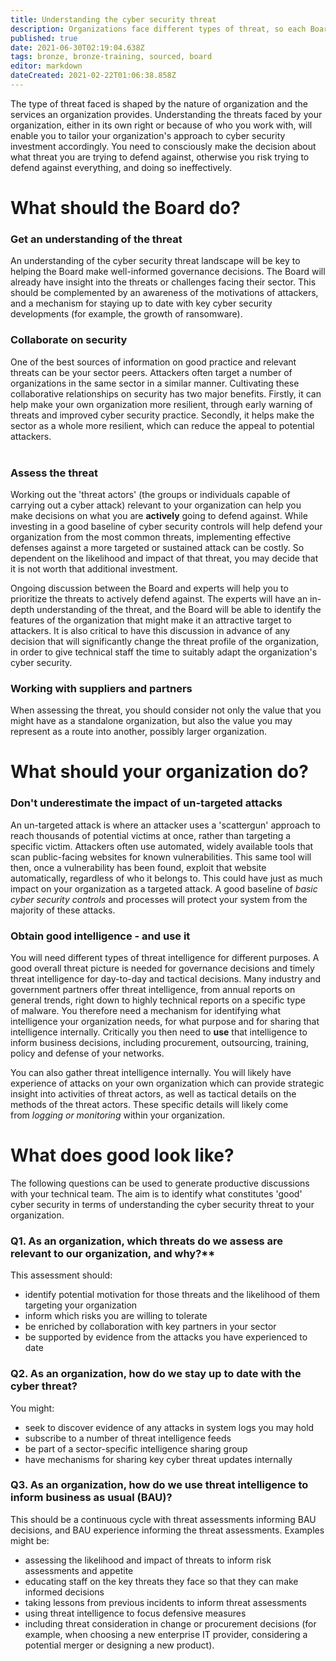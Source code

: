 ```yaml
---
title: Understanding the cyber security threat
description: Organizations face different types of threat, so each Board's approach to cyber security will vary hugely.
published: true
date: 2021-06-30T02:19:04.638Z
tags: bronze, bronze-training, sourced, board
editor: markdown
dateCreated: 2021-02-22T01:06:38.858Z
---
```


The type of threat faced is shaped by the nature of organization and the services an organization provides. Understanding the threats faced by your organization, either in its own right or because of who you work with, will enable you to tailor your organization's approach to cyber security investment accordingly. You need to consciously make the decision about what threat you are trying to defend against, otherwise you risk trying to defend against everything, and doing so ineffectively.  

# What should the Board do?

###   **Get an understanding of the threat**

An understanding of the cyber security threat landscape will be key to helping the Board make well-informed governance decisions. The Board will already have insight into the threats or challenges facing their sector. This should be complemented by an awareness of the motivations of attackers, and a mechanism for staying up to date with key cyber security developments (for example, the growth of ransomware). 

### **Collaborate on security**

One of the best sources of information on good practice and relevant threats can be your sector peers. Attackers often target a number of organizations in the same sector in a similar manner. Cultivating these collaborative relationships on security has two major benefits. Firstly, it can help make your own organization more resilient, through early warning of threats and improved cyber security practice. Secondly, it helps make the sector as a whole more resilient, which can reduce the appeal to potential attackers.   
 

### **Assess the threat**

Working out the 'threat actors' (the groups or individuals capable of carrying out a cyber attack) relevant to your organization can help you make decisions on what you are **actively** going to defend against. While investing in a good baseline of cyber security controls will help defend your organization from the most common threats, implementing effective defenses against a more targeted or sustained attack can be costly. So dependent on the likelihood and impact of that threat, you may decide that it is not worth that additional investment.

Ongoing discussion between the Board and experts will help you to prioritize the threats to actively defend against. The experts will have an in-depth understanding of the threat, and the Board will be able to identify the features of the organization that might make it an attractive target to attackers. It is also critical to have this discussion in advance of any decision that will significantly change the threat profile of the organization, in order to give technical staff the time to suitably adapt the organization's cyber security. 

### **Working with suppliers and partners**

When assessing the threat, you should consider not only the value that you might have as a standalone organization, but also the value you may represent as a route into another, possibly larger organization. 

# What should your organization do?

### **Don't underestimate the impact of un-targeted attacks**

An un-targeted attack is where an attacker uses a 'scattergun' approach to reach thousands of potential victims at once, rather than targeting a specific victim. Attackers often use automated, widely available tools that scan public-facing websites for known vulnerabilities. This same tool will then, once a vulnerability has been found, exploit that website automatically, regardless of who it belongs to. This could have just as much impact on your organization as a targeted attack. A good baseline of *basic cyber security controls* and processes will protect your system from the majority of these attacks.  

### **Obtain good intelligence - and use it**

You will need different types of threat intelligence for different purposes. A good overall threat picture is needed for governance decisions and timely threat intelligence for day-to-day and tactical decisions. Many industry and government partners offer threat intelligence, from annual reports on general trends, right down to highly technical reports on a specific type of malware. You therefore need a mechanism for identifying what intelligence your organization needs, for what purpose and for sharing that intelligence internally. Critically you then need to **use** that intelligence to inform business decisions, including procurement, outsourcing, training, policy and defense of your networks. 

You can also gather threat intelligence internally. You will likely have experience of attacks on your own organization which can provide strategic insight into activities of threat actors, as well as tactical details on the methods of the threat actors. These specific details will likely come from *logging or monitoring* within your organization.

# What does good look like?

The following questions can be used to generate productive discussions with your technical team. The aim is to identify what constitutes 'good' cyber security in terms of understanding the cyber security threat to your organization. 

###   **Q1. As an organization**, which threats do we assess are relevant to our organization, and why?**

This assessment should:

-   identify potential motivation for those threats and the likelihood of them targeting your organization
-   inform which risks you are willing to tolerate
-   be enriched by collaboration with key partners in your sector
-   be supported by evidence from the attacks you have experienced to date

###   **Q2. As an organization, how do we stay up to date with the cyber threat?**

You might:

-   seek to discover evidence of any attacks in system logs you may hold
-   subscribe to a number of threat intelligence feeds
-   be part of a sector-specific intelligence sharing group
-   have mechanisms for sharing key cyber threat updates internally

###   **Q3. As an organization, how do we use threat intelligence to inform business as usual (BAU)?**

This should be a continuous cycle with threat assessments informing BAU decisions, and BAU experience informing the threat assessments. Examples might be:

-   assessing the likelihood and impact of threats to inform risk assessments and appetite
-   educating staff on the key threats they face so that they can make informed decisions
-   taking lessons from previous incidents to inform threat assessments
-   using threat intelligence to focus defensive measures
-   including threat consideration in change or procurement decisions (for example, when choosing a new enterprise IT provider, considering a potential merger or designing a new product).